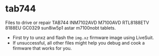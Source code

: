 # tab744
Files to drive or repair TAB744 INM7102AVD M7100AVD RTL8188ETV 8188EU GC0329 sun8iw5p1 astar m7100nobt tablets.

* First try to unxz and flash the ``img.xz`` firmware image using LiveSuit.
* If unsuccessful, all other files might help you debug and cook a firmware that works for you.
